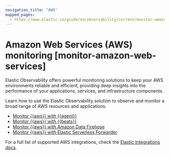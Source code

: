 ```yaml
---
navigation_title: "AWS"
mapped_pages:
  - https://www.elastic.co/guide/en/observability/current/monitor-amazon-web-services.html
---
```




# Amazon Web Services (AWS) monitoring [monitor-amazon-web-services]


Elastic Observability offers powerful monitoring solutions to keep your AWS environments reliable and efficient, providing deep insights into the performance of your applications, services, and infrastructure components.

Learn how to use the Elastic Observability solution to observe and monitor a broad range of AWS resources and applications.

* [Monitor {{aws}} with {{agent}}](monitor-amazon-web-services-aws-with-elastic-agent.md)
* [Monitor {{aws}} with {{beats}}](monitor-amazon-web-services-aws-with-beats.md)
* [Monitor {{aws}} with Amazon Data Firehose](monitor-amazon-web-services-aws-with-amazon-data-firehose.md)
* [Monitor {{aws}} with Elastic Serverless Forwarder](monitor-amazon-web-services-aws-with-elastic-serverless-forwarder.md)

For a full list of supported AWS integrations, check the [Elastic Integrations docs](integration-docs://docs/reference/ingestion-tools/integrations/index.md).






